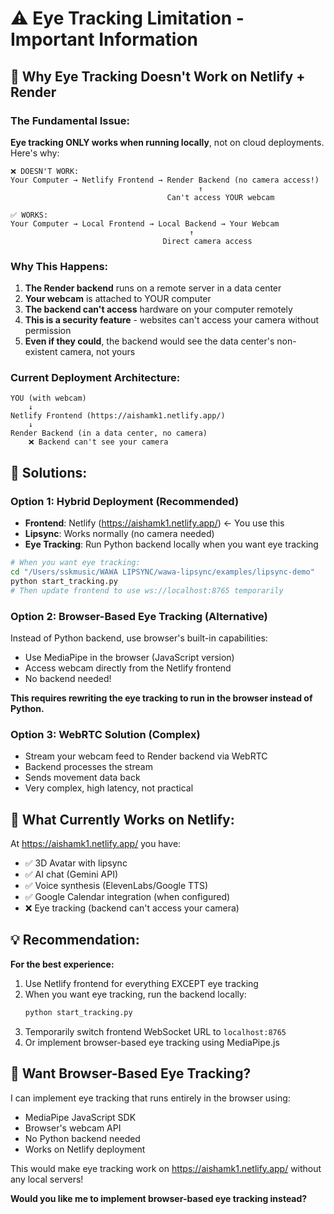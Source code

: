 # ⚠️ Eye Tracking Limitation - Important Information

## 🎥 **Why Eye Tracking Doesn't Work on Netlify + Render**

### **The Fundamental Issue:**

**Eye tracking ONLY works when running locally**, not on cloud deployments. Here's why:

```
❌ DOESN'T WORK:
Your Computer → Netlify Frontend → Render Backend (no camera access!)
                                          ↑
                                   Can't access YOUR webcam

✅ WORKS:
Your Computer → Local Frontend → Local Backend → Your Webcam
                                        ↑
                                  Direct camera access
```

### **Why This Happens:**

1. **The Render backend** runs on a remote server in a data center
2. **Your webcam** is attached to YOUR computer
3. **The backend can't access** hardware on your computer remotely
4. **This is a security feature** - websites can't access your camera without permission
5. **Even if they could**, the backend would see the data center's non-existent camera, not yours

### **Current Deployment Architecture:**

```
YOU (with webcam)
    ↓
Netlify Frontend (https://aishamk1.netlify.app/)
    ↓
Render Backend (in a data center, no camera)
    ❌ Backend can't see your camera
```

## 🔧 **Solutions:**

### **Option 1: Hybrid Deployment (Recommended)**
- **Frontend**: Netlify (https://aishamk1.netlify.app/) ← You use this
- **Lipsync**: Works normally (no camera needed)
- **Eye Tracking**: Run Python backend locally when you want eye tracking

```bash
# When you want eye tracking:
cd "/Users/sskmusic/WAWA LIPSYNC/wawa-lipsync/examples/lipsync-demo"
python start_tracking.py
# Then update frontend to use ws://localhost:8765 temporarily
```

### **Option 2: Browser-Based Eye Tracking (Alternative)**
Instead of Python backend, use browser's built-in capabilities:
- Use MediaPipe in the browser (JavaScript version)
- Access webcam directly from the Netlify frontend
- No backend needed!

**This requires rewriting the eye tracking to run in the browser instead of Python.**

### **Option 3: WebRTC Solution (Complex)**
- Stream your webcam feed to Render backend via WebRTC
- Backend processes the stream
- Sends movement data back
- Very complex, high latency, not practical

## 🎯 **What Currently Works on Netlify:**

At https://aishamk1.netlify.app/ you have:
- ✅ 3D Avatar with lipsync
- ✅ AI chat (Gemini API)
- ✅ Voice synthesis (ElevenLabs/Google TTS)
- ✅ Google Calendar integration (when configured)
- ❌ Eye tracking (backend can't access your camera)

## 💡 **Recommendation:**

**For the best experience:**
1. Use Netlify frontend for everything EXCEPT eye tracking
2. When you want eye tracking, run the backend locally:
   ```bash
   python start_tracking.py
   ```
3. Temporarily switch frontend WebSocket URL to `localhost:8765`
4. Or implement browser-based eye tracking using MediaPipe.js

## 🚀 **Want Browser-Based Eye Tracking?**

I can implement eye tracking that runs entirely in the browser using:
- MediaPipe JavaScript SDK
- Browser's webcam API
- No Python backend needed
- Works on Netlify deployment

This would make eye tracking work on https://aishamk1.netlify.app/ without any local servers!

**Would you like me to implement browser-based eye tracking instead?**
